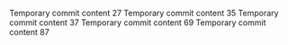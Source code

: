 Temporary commit content 27
Temporary commit content 35
Temporary commit content 37
Temporary commit content 69
Temporary commit content 87
